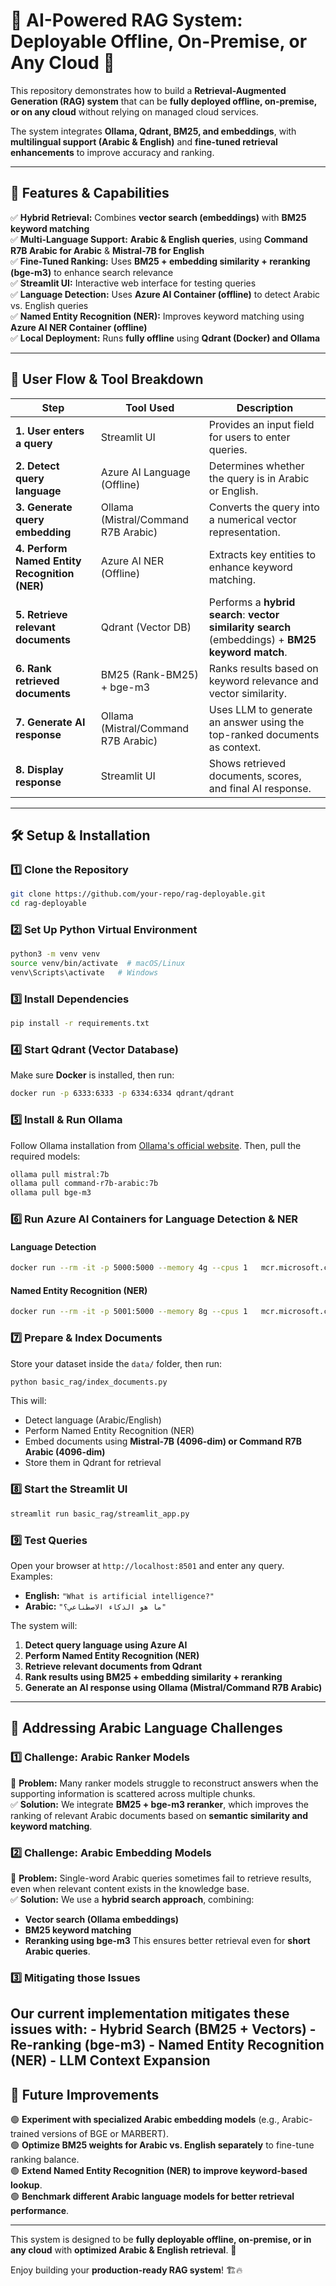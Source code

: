 # 🧠 AI-Powered RAG System: Deployable Offline, On-Premise, or Any Cloud 🚀  

This repository demonstrates how to build a **Retrieval-Augmented Generation (RAG) system** that can be **fully deployed offline, on-premise, or on any cloud** without relying on managed cloud services.  

The system integrates **Ollama, Qdrant, BM25, and embeddings**, with **multilingual support (Arabic & English)** and **fine-tuned retrieval enhancements** to improve accuracy and ranking.

---

## 📌 **Features & Capabilities**
✅ **Hybrid Retrieval:** Combines **vector search (embeddings)** with **BM25 keyword matching**  
✅ **Multi-Language Support:** **Arabic & English queries**, using **Command R7B Arabic for Arabic** & **Mistral-7B for English**  
✅ **Fine-Tuned Ranking:** Uses **BM25 + embedding similarity + reranking (bge-m3)** to enhance search relevance  
✅ **Streamlit UI:** Interactive web interface for testing queries  
✅ **Language Detection:** Uses **Azure AI Container (offline)** to detect Arabic vs. English queries  
✅ **Named Entity Recognition (NER):** Improves keyword matching using **Azure AI NER Container (offline)**  
✅ **Local Deployment:** Runs **fully offline** using **Qdrant (Docker) and Ollama**  

---

## 🔄 **User Flow & Tool Breakdown**

| **Step**                     | **Tool Used**                 | **Description** |
|------------------------------|------------------------------|----------------|
| **1. User enters a query**    | Streamlit UI                 | Provides an input field for users to enter queries. |
| **2. Detect query language**  | Azure AI Language (Offline)  | Determines whether the query is in Arabic or English. |
| **3. Generate query embedding** | Ollama (Mistral/Command R7B Arabic) | Converts the query into a numerical vector representation. |
| **4. Perform Named Entity Recognition (NER)** | Azure AI NER (Offline) | Extracts key entities to enhance keyword matching. |
| **5. Retrieve relevant documents** | Qdrant (Vector DB)       | Performs a **hybrid search**: **vector similarity search** (embeddings) + **BM25 keyword match**. |
| **6. Rank retrieved documents** | BM25 (Rank-BM25) + bge-m3  | Ranks results based on keyword relevance and vector similarity. |
| **7. Generate AI response**   | Ollama (Mistral/Command R7B Arabic) | Uses LLM to generate an answer using the top-ranked documents as context. |
| **8. Display response**       | Streamlit UI                 | Shows retrieved documents, scores, and final AI response. |

---

## 🛠️ **Setup & Installation**  

### **1️⃣ Clone the Repository**
```bash
git clone https://github.com/your-repo/rag-deployable.git
cd rag-deployable
```

### **2️⃣ Set Up Python Virtual Environment**
```bash
python3 -m venv venv
source venv/bin/activate  # macOS/Linux
venv\Scripts\activate   # Windows
```

### **3️⃣ Install Dependencies**
```bash
pip install -r requirements.txt
```

### **4️⃣ Start Qdrant (Vector Database)**
Make sure **Docker** is installed, then run:
```bash
docker run -p 6333:6333 -p 6334:6334 qdrant/qdrant
```

### **5️⃣ Install & Run Ollama**
Follow Ollama installation from [Ollama's official website](https://ollama.com). Then, pull the required models:
```bash
ollama pull mistral:7b
ollama pull command-r7b-arabic:7b
ollama pull bge-m3
```

### **6️⃣ Run Azure AI Containers for Language Detection & NER**
#### **Language Detection**
```bash
docker run --rm -it -p 5000:5000 --memory 4g --cpus 1   mcr.microsoft.com/azure-cognitive-services/textanalytics/language   Eula=accept   Billing={ENDPOINT_URI}   ApiKey={API_KEY}
```

#### **Named Entity Recognition (NER)**
```bash
docker run --rm -it -p 5001:5000 --memory 8g --cpus 1   mcr.microsoft.com/azure-cognitive-services/textanalytics/ner   Eula=accept   Billing={ENDPOINT_URI}   ApiKey={API_KEY}
```

### **7️⃣ Prepare & Index Documents**
Store your dataset inside the `data/` folder, then run:
```bash
python basic_rag/index_documents.py
```
This will:
- Detect language (Arabic/English)
- Perform Named Entity Recognition (NER)
- Embed documents using **Mistral-7B (4096-dim) or Command R7B Arabic (4096-dim)**
- Store them in Qdrant for retrieval

### **8️⃣ Start the Streamlit UI**
```bash
streamlit run basic_rag/streamlit_app.py
```

### **9️⃣ Test Queries**
Open your browser at `http://localhost:8501` and enter any query.  
Examples:  
- **English:** `"What is artificial intelligence?"`  
- **Arabic:** `"ما هو الذكاء الاصطناعي؟"`

The system will:
1. **Detect query language using Azure AI**
2. **Perform Named Entity Recognition (NER)**
3. **Retrieve relevant documents from Qdrant**
4. **Rank results using BM25 + embedding similarity + reranking**
5. **Generate an AI response using Ollama (Mistral/Command R7B Arabic)**

---

## 📌 **Addressing Arabic Language Challenges**
### **1️⃣ Challenge: Arabic Ranker Models**
📌 **Problem:** Many ranker models struggle to reconstruct answers when the supporting information is scattered across multiple chunks.  
✅ **Solution:** We integrate **BM25 + bge-m3 reranker**, which improves the ranking of relevant Arabic documents based on **semantic similarity and keyword matching**.

### **2️⃣ Challenge: Arabic Embedding Models**
📌 **Problem:** Single-word Arabic queries sometimes fail to retrieve results, even when relevant content exists in the knowledge base.  
✅ **Solution:** We use a **hybrid search approach**, combining:
   - **Vector search (Ollama embeddings)**
   - **BM25 keyword matching**
   - **Reranking using bge-m3**
   This ensures better retrieval even for **short Arabic queries**.

### **3️⃣ Mitigating those Issues** 
Our current implementation mitigates these issues with:
	- Hybrid Search (BM25 + Vectors)
	- Re-ranking (bge-m3)
	- Named Entity Recognition (NER)
	- LLM Context Expansion
---

## 🚀 **Future Improvements**
🟢 **Experiment with specialized Arabic embedding models** (e.g., Arabic-trained versions of BGE or MARBERT).  
🟢 **Optimize BM25 weights for Arabic vs. English separately** to fine-tune ranking balance.  
🟢 **Extend Named Entity Recognition (NER) to improve keyword-based lookup**.  
🟢 **Benchmark different Arabic language models for better retrieval performance**.  

---

This system is designed to be **fully deployable offline, on-premise, or in any cloud** with **optimized Arabic & English retrieval**. 🚀  

Enjoy building your **production-ready RAG system**! 🏗️🔥  
